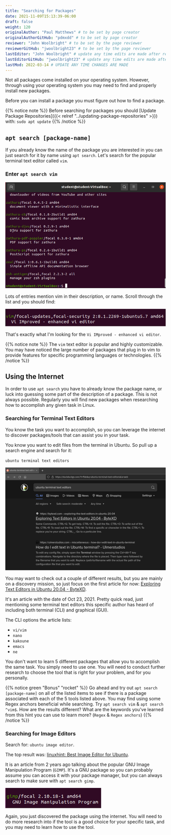 ```yaml
---
title: "Searching for Packages"
date: 2021-11-09T15:13:39-06:00
draft: false
weight: 120
originalAuthor: "Paul Matthews" # to be set by page creator
originalAuthorGitHub: "pdmxdd" # to be set by page creator
reviewer: "John Woolbright" # to be set by the page reviewer
reviewerGitHub: "jwoolbright23" # to be set by the page reviewer
lastEditor: "John Woolbright" # update any time edits are made after review
lastEditorGitHub: "jwoolbright23" # update any time edits are made after review
lastMod: 2022-03-14 # UPDATE ANY TIME CHANGES ARE MADE
---
```


Not all packages come installed on your operating system. However, through using your operating system you may need to find and properly install new packages.

Before you can install a package you must figure out how to find a package.

{{% notice note %}}
Before searching for packages you should [Update Package Repositories]({{< relref "../updating-package-repositories" >}}) with: `sudo apt update`
{{% /notice %}}

## `apt search [package-name]`

If you already know the name of the package you are interested in you can just search for it by name using `apt search`. Let's search for the popular terminal text editor called `vim`.

### Enter `apt search vim`

![apt search vim](pictures/apt-search-vim.png?classes=border)

Lots of entries mention vim in their description, or name. Scroll through the list and you should find:

![apt search vim listing](pictures/vim-listing.png?classes=border)

That's exactly what I'm looking for the `Vi IMproved - enhanced vi editor`.

{{% notice note %}}
The `vim` text editor is popular and highly customizable. You may have noticed the large number of packages that plug in to vim to provide features for specific programming languages or technologies.
{{% /notice %}}

## Using the Internet

In order to use `apt search` you have to already know the package name, or luck into guessing some part of the description of a package. This is not always possible. Regularly you will find new packages when researching how to accomplish any given task in Linux.

### Searching for Terminal Text Editors

You know the task you want to accomplish, so you can leverage the internet to discover packages/tools that can assist you in your task.

You know you want to edit files from the terminal in Ubuntu. So pull up a search engine and search for it:

`ubuntu terminal text editors`

![alt-text](pictures/search-engine-terminal-text-editors.png?classes=border)

You may want to check out a couple of different results, but you are mainly on a discovery mission, so just focus on the first article for now: [Exploring Text Editors in Ubuntu 20.04 - ByteXD](https://bytexd.com/exploring-the-text-editors-in-ubuntu-20-04/).

It's an article with the date of Oct 23, 2021. Pretty quick read, just mentioning some terminal text editors this specific author has heard of including both terminal (CLI) and graphical (GUI).

The CLI options the article lists:

- `vi/vim`
- `nano`
- `kakoune`
- `emacs`
- `ne`

You don't want to learn 5 different packages that allow you to accomplish the same task. You simply need to use one. You will need to conduct further research to choose the tool that is right for your problem, and for you personally.

{{% notice green "Bonus" "rocket" %}}
Go ahead and try out `apt search [package-name]` on all of the listed items to see if there is a package associated with each of the 5 tools listed above. You may find using some Regex anchors beneficial while searching. Try `apt search vim` & `apt search ^vim$`. How are the results different? What are the keywords you've learned from this hint you can use to learn more? (`Regex` & `Regex anchors`)
{{% /notice %}}

### Searching for Image Editors

Search for: `ubuntu image editor`.

The top result was: [linuxhint: Best Image Editor for Ubuntu](https://linuxhint.com/best_image_editor_ubuntu/).

It is an article from 2 years ago talking about the popular GNU Image Manipulation Program (`GIMP`). It's a GNU package so you can probably assume you can access it with your package manager, but you can always search to make sure with `apt search gimp`.

![apt search gimp](pictures/apt-search-gimp.png?classes=border)

Again, you just discovered the package using the internet. You will need to do more research into if the tool is a good choice for your specific task, and you may need to learn how to use the tool.